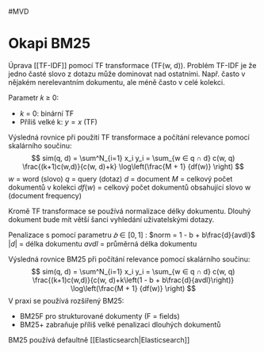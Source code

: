 #MVD 
# Okapi BM25
Úprava [[TF-IDF]] pomocí TF transformace (TF(w, d)). Problém TF-IDF je že jedno časté slovo z dotazu může dominovat nad ostatními. Např. často v nějakém nerelevantním dokumentu, ale méně často v celé kolekci. 

Parametr 𝑘 ≥ 0:
- $k$ = 0: binární TF
- Příliš velké k: $y=x$ (TF)

Výsledná rovnice při použití TF transformace a počítání relevance pomocí skalárního součinu: 
$$
sim(q, d) = \sum^N_{i=1} x_i y_i = \sum_{w ∈ q ∩ d} c(w, q) \frac{(k+1)c(w,d)}{c(w, d)+k} \log\left(\frac{M + 1} {df(w)} \right) 
$$
$w$ = word (slovo)
$q$ = query (dotaz)
$d$ = document
$M$ = celkový počet dokumentů v kolekci 
$df(w)$ = celkový počet dokumentů obsahující slovo w (document frequency)

Kromě TF transformace se používá normalizace délky dokumentu. Dlouhý dokument bude mít větší šanci vyhledání uživatelskými dotazy.

Penalizace s pomocí parametru $𝑏 ∈ [0 , 1]$ :
$norm = 1 - b + b\frac{d}{avdl}$ 
$|d|$ = délka dokumentu 
$avdl$ = průměrná délka dokumentu

Výsledná rovnice BM25 při počítání relevance pomocí skalárního součinu:
$$
sim(q, d) = \sum^N_{i=1} x_i y_i = \sum_{w ∈ q ∩ d} c(w, q) \frac{(k+1)c(w,d)}{c(w, d)+k\left(1 - b + b\frac{d}{avdl}\right)} \log\left(\frac{M + 1} {df(w)} \right) 
$$
V praxi se používá rozšířený BM25:
- BM25F pro strukturované dokumenty (F = fields)
- BM25+ zabraňuje příliš velké penalizaci dlouhých dokumentů

BM25 používá defaultně [[Elasticsearch|Elasticsearch]]
